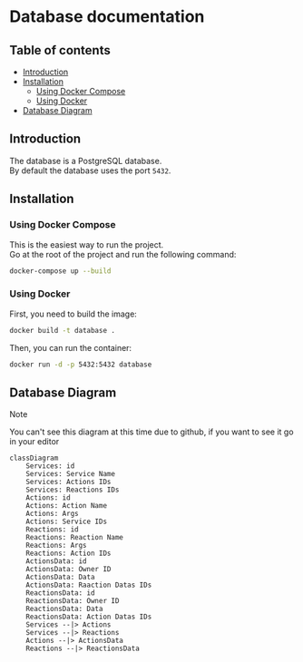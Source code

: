<!-- omit in toc -->
# Database documentation

<!-- omit in toc -->
## Table of contents

- [Introduction](#introduction)
- [Installation](#installation)
  - [Using Docker Compose](#using-docker-compose)
  - [Using Docker](#using-docker)
- [Database Diagram](#database-diagram)

## Introduction

The database is a PostgreSQL database.  
By default the database uses the port `5432`.  

## Installation

### Using Docker Compose

This is the easiest way to run the project.  
Go at the root of the project and run the following command:

```bash
docker-compose up --build
```

### Using Docker

First, you need to build the image:

```bash
docker build -t database .
```

Then, you can run the container:

```bash
docker run -d -p 5432:5432 database
```

## Database Diagram

> [!NOTE]  
> You can't see this diagram at this time due to github, if you want to see it go in your editor

```mermaid
classDiagram
    Services: id
    Services: Service Name
    Services: Actions IDs
    Services: Reactions IDs
    Actions: id
    Actions: Action Name
    Actions: Args
    Actions: Service IDs
    Reactions: id
    Reactions: Reaction Name
    Reactions: Args
    Reactions: Action IDs
    ActionsData: id
    ActionsData: Owner ID
    ActionsData: Data
    ActionsData: Raaction Datas IDs
    ReactionsData: id
    ReactionsData: Owner ID
    ReactionsData: Data
    ReactionsData: Action Datas IDs
    Services --|> Actions
    Services --|> Reactions
    Actions --|> ActionsData
    Reactions --|> ReactionsData
```
